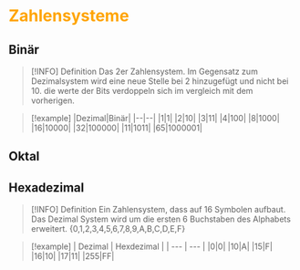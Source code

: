 # <font color = "orange">Zahlensysteme</font>

## Binär
>[!INFO] Definition
>Das 2er Zahlensystem. 
>Im Gegensatz zum Dezimalsystem wird eine neue Stelle bei 2 hinzugefügt und nicht bei 10.
>die werte der Bits verdoppeln sich im vergleich mit dem vorherigen.

>[!example]
>|Dezimal|Binär|
>|--|--|
>|1|1|
>|2|10|
>|3|11|
>|4|100|
>|8|1000|
>|16|10000|
>|32|100000|
>|11|1011|
>|65|1000001|


## Oktal

## Hexadezimal
 
>[!INFO] Definition
>Ein Zahlensystem, dass auf 16 Symbolen aufbaut.
>Das Dezimal System wird um die ersten 6 Buchstaben des Alphabets erweitert.
>{0,1,2,3,4,5,6,7,8,9,A,B,C,D,E,F}

>[!example]
>| Dezimal | Hexdezimal |
>| --- | --- |
>|0|0|
>|10|A|
>|15|F|
>|16|10|
|17|11|
|255|FF|

